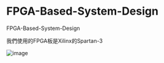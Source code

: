 # FPGA-Based-System-Design
FPGA-Based-System-Design

我們使用的FPGA板是Xilinx的Spartan-3

![image](https://user-images.githubusercontent.com/64843338/159754910-6de3527a-b923-4ae3-9687-fc392e7d75fe.png)
